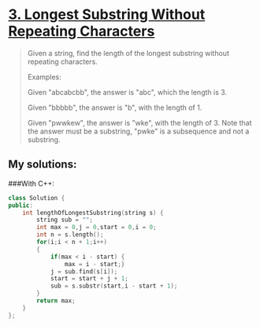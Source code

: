[3. Longest Substring Without Repeating Characters](https://leetcode.com/problems/longest-substring-without-repeating-characters/)
===================================================
>Given a string, find the length of the longest substring without repeating characters.
>
>Examples:
>
>Given "abcabcbb", the answer is "abc", which the length is 3.
>
>Given "bbbbb", the answer is "b", with the length of 1.
>
>Given "pwwkew", the answer is "wke", with the length of 3. Note that the answer must be a substring, "pwke" is a subsequence and not a substring.

## My solutions:
###With C++:

```C++
class Solution {
public:
    int lengthOfLongestSubstring(string s) {
        string sub = "";
        int max = 0,j = 0,start = 0,i = 0;
        int n = s.length();
        for(i;i < n + 1;i++)
        {
            if(max < i - start) {
                max = i - start;}
            j = sub.find(s[i]);
            start = start + j + 1;
            sub = s.substr(start,i - start + 1);
        }
        return max;
    }
};
```